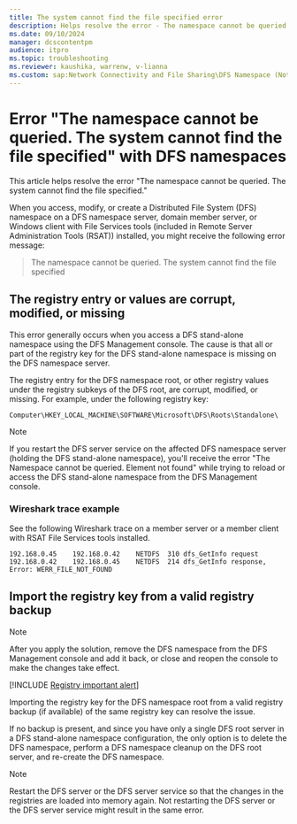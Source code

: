 ```yaml
---
title: The system cannot find the file specified error
description: Helps resolve the error - The namespace cannot be queried. The system cannot find the file specified.
ms.date: 09/10/2024
manager: dcscontentpm
audience: itpro
ms.topic: troubleshooting
ms.reviewer: kaushika, warrenw, v-lianna
ms.custom: sap:Network Connectivity and File Sharing\DFS Namespace (Not Replication), csstroubleshoot
---
```

# Error "The namespace cannot be queried. The system cannot find the file specified" with DFS namespaces

This article helps resolve the error "The namespace cannot be queried. The system cannot find the file specified."

When you access, modify, or create a Distributed File System (DFS) namespace on a DFS namespace server, domain member server, or Windows client with File Services tools (included in Remote Server Administration Tools (RSAT)) installed, you might receive the following error message: 

> The namespace cannot be queried. The system cannot find the file specified

## The registry entry or values are corrupt, modified, or missing

This error generally occurs when you access a DFS stand-alone namespace using the DFS Management console. The cause is that all or part of the registry key for the DFS stand-alone namespace is missing on the DFS namespace server.

The registry entry for the DFS namespace root, or other registry values under the registry subkeys of the DFS root, are corrupt, modified, or missing. For example, under the following registry key: 

`Computer\HKEY_LOCAL_MACHINE\SOFTWARE\Microsoft\DFS\Roots\Standalone\`

> [!NOTE]
> If you restart the DFS server service on the affected DFS namespace server (holding the DFS stand-alone namespace), you'll receive the error "The Namespace cannot be queried. Element not found" while trying to reload or access the DFS stand-alone namespace from the DFS Management console.

### Wireshark trace example

See the following Wireshark trace on a member server or a member client with RSAT File Services tools installed.

```output
192.168.0.45	192.168.0.42	NETDFS	310	dfs_GetInfo request
192.168.0.42	192.168.0.45	NETDFS	214	dfs_GetInfo response, Error: WERR_FILE_NOT_FOUND
```

## Import the registry key from a valid registry backup

> [!NOTE]
> After you apply the solution, remove the DFS namespace from the DFS Management console and add it back, or close and reopen the console to make the changes take effect.

[!INCLUDE [Registry important alert](../../includes/registry-important-alert.md)]

Importing the registry key for the DFS namespace root from a valid registry backup (if available) of the same registry key can resolve the issue.

If no backup is present, and since you have only a single DFS root server in a DFS stand-alone namespace configuration, the only option is to delete the DFS namespace, perform a DFS namespace cleanup on the DFS root server, and re-create the DFS namespace.

> [!NOTE]
> Restart the DFS server or the DFS server service so that the changes in the registries are loaded into memory again. Not restarting the DFS server or the DFS server service might result in the same error.
